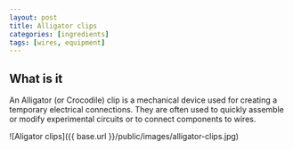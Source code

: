 ```yaml
---
layout: post
title: Alligator clips
categories: [ingredients]
tags: [wires, equipment]
---
```


## What is it

An Alligator (or Crocodile) clip is a mechanical device used for creating a temporary electrical connections. They are often used to quickly assemble or modify experimental circuits or to connect components to wires.


![Aligator clips]({{ base.url }}/public/images/alligator-clips.jpg)
